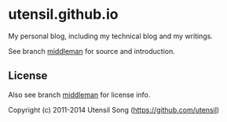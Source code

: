 utensil.github.io
=====================

My personal blog, including my technical blog and my writings.

See branch [middleman](https://github.com/utensil/utensil.github.com/tree/middleman) for source and introduction.

License
--------

Also see branch [middleman](https://github.com/utensil/utensil.github.com/tree/middleman) for license info.

Copyright (c) 2011-2014 Utensil Song (https://github.com/utensil)
